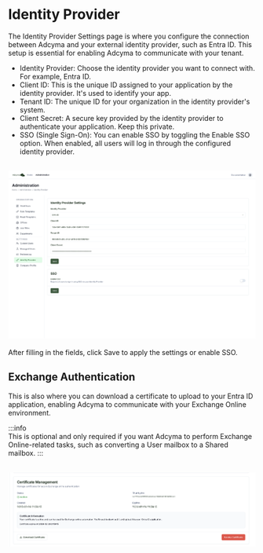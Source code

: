 # Identity Provider


The Identity Provider Settings page is where you configure the connection between Adcyma and your external identity provider, such as Entra ID. This setup is essential for enabling Adcyma to communicate with your tenant.


* Identity Provider: Choose the identity provider you want to connect with. For example, Entra ID.
* Client ID: This is the unique ID assigned to your application by the identity provider. It's used to identify your app.
* Tenant ID: The unique ID for your organization in the identity provider's system.
* Client Secret: A secure key provided by the identity provider to authenticate your application. Keep this private.
* SSO (Single Sign-On): You can enable SSO by toggling the Enable SSO option. When enabled, all users will log in through the configured identity provider.
<br/>
<img src="/img/IdentityProvider.png" style={{ maxWidth: '1400px', height: 'auto', border: '2px solid black', borderRadius: '5px' }} />
<br/><br/>
After filling in the fields, click Save to apply the settings or enable SSO.


<h2>Exchange Authentication</h2>

This is also where you can download a certificate to upload to your Entra ID application, enabling Adcyma to communicate with your Exchange Online environment.


:::info  
This is optional and only required if you want Adcyma to perform Exchange Online-related tasks, such as converting a User mailbox to a Shared mailbox. 
:::

<br/>
<img src="/img/IdentityProviderCertificateManagement.png" style={{ maxWidth: '1400px', height: 'auto', border: '2px solid black', borderRadius: '5px' }} />
<br/><br/>